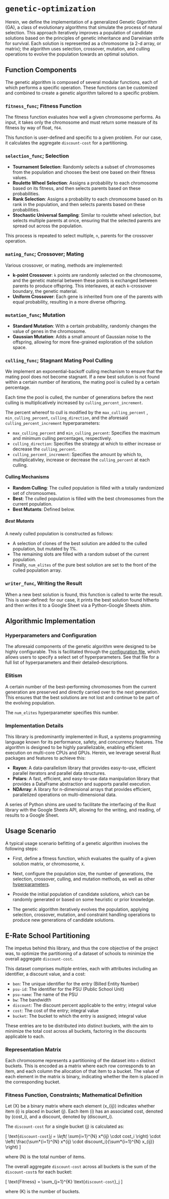 # `genetic-optimization`

Herein, we define the implementation of a generalized Genetic Glgorithm (GA), a class of evolutionary algorithms that simulate the process of natural selection. This approach iteratively improves a population of candidate solutions based on the principles of genetic inheritance and Darwinian strife for survival. Each solution is represented as a chromosome (a 2-d array, or matrix); the algorithm uses selection, crossover, mutation, and culling operations to evolve the population towards an optimal solution.

## Function Components

The genetic algorithm is composed of several modular functions, each of which performs a specific operation. These functions can be customized and combined to create a genetic algorithm tailored to a specific problem.

### `fitness_func`; Fitness Function

The fitness function evaluates how well a given chromosome performs. As input, it takes only the chromosome and must return some measure of its fitness by way of float, `f64`.

This function is user-defined and specific to a given problem. For our case, it calculates the aggregate `discount-cost` for a partitioning.

### `selection_func`; Selection

-   **Tournament Selection**: Randomly selects a subset of chromosomes from the population and chooses the best one based on their fitness values.
-   **Roulette Wheel Selection**: Assigns a probability to each chromosome based on its fitness, and then selects parents based on these probabilities.
-   **Rank Selection**: Assigns a probability to each chromosome based on its rank in the population, and then selects parents based on these probabilities.
-   **Stochastic Universal Sampling**: Similar to roulette wheel selection, but selects multiple parents at once, ensuring that the selected parents are spread out across the population.

This process is repeated to select multiple, `n`, parents for the crossover operation.

### `mating_func`; Crossover; Mating

Various crossover, or mating, methods are implemented:

-   **k-point Crossover**: `k` points are randomly selected on the chromosome, and the genetic material between these points is exchanged between parents to produce offspring. This interleaves, at each `k`-crossover boundary, the genetic material.
-   **Uniform Crossover**: Each gene is inherited from one of the parents with equal probability, resulting in a more diverse offspring.

### `mutation_func`; Mutation

-   **Standard Mutation**: With a certain probability, randomly changes the value of genes in the chromosome.
-   **Gaussian Mutation**: Adds a small amount of Gaussian noise to the offspring, allowing for more fine-grained exploration of the solution space.

### `culling_func`; Stagnant Mating Pool Culling

We implement an exponential-backoff culling mechanism to ensure that the mating pool does not become stagnant. If a new best solution is not found within a certain number of iterations, the mating pool is culled by a certain percentage.

Each time the pool is culled, the number of generations before the next culling is multiplicatively increased by `culling_percent_increment`.

The percent whereof to cull is modified by the `max_culling_percent` , `min_culling_percent`, `culling_direction`, and the aforesaid `culling_percent_increment` hyperparameters:

-   `max_culling_percent` and `min_culling_percent`: Specifies the maximum and minimum culling percentages, respectively.
-   `culling_direction`: Specifies the strategy at which to either increase or decrease the `culling_percent`.
-   `culling_percent_increment`: Specifies the amount by which to, multiplicativley, increase or decrease the `culling_percent` at each culling.

#### Culling Mechanisms

-   **Random Culling**: The culled population is filled with a totally randomized set of chromosomes.
-   **Best**: The culled population is filled with the best chromosomes from the current population.
-   **Best Mutants**: Defined below.

##### Best Mutants

A newly culled population is constructed as follows:

-   A selection of clones of the best solution are added to the culled population, but mutated by 1%.
-   The remaining slots are filled with a random subset of the current population.
-   Finally, `num_elites` of the pure best solution are set to the front of the culled population array.

### `writer_func`, Writing the Result

When a new best solution is found, this function is called to write the result. This is user-defined: for our case, it prints the best solution found hitherto and then writes it to a Google Sheet via a Python-Google Sheets shim.

## Algorithmic Implementation

### Hyperparameters and Configuration

The aforesaid components of the genetic algorithm were designed to be highly configurable. This is facilitated through the [configuration file](./config.toml), which allows users to specify a select set of hyperparameters. See that file for a full list of hyperparameters and their detailed-descriptions.

### Elitism

A certain number of the best-performing chromosomes from the current generation are preserved and directly carried over to the next generation. This ensures that the best solutions are not lost and continue to be part of the evolving population.

The `num_elites` hyperparameter specifies this number.

### Implementation Details

This library is predominantly implemented in Rust, a systems programming language known for its performance, safety, and concurrency features. The algorithm is designed to be highly parallelizable, enabling efficient execution on multi-core CPUs and GPUs. Herein, we leverage several Rust packages and features to achieve this:

-   **Rayon**: A data-parallelism library that provides easy-to-use, efficient parallel iterators and parallel data structures.
-   **Polars**: A fast, efficient, and easy-to-use data manipulation library that provides a DataFrame abstraction and supports parallel execution.
-   **NDArray**: A library for n-dimensional arrays that provides efficient, parallelized operations on multi-dimensional data.

A series of Python shims are used to facilitate the interfacing of the Rust library with the Google Sheets API, allowing for the writing, and reading, of results to a Google Sheet.

## Usage Scenario

A typical usage scenario befitting of a genetic algorithm involves the following steps:

-   First, define a fitness function, which evaluates the quality of a given solution matrix, or chromosome, `X`.
-   Next, configure the population size, the number of generations, the selection, crossover, culling, and mutation methods, as well as other [hyperparameters](config.toml).

-   Provide the initial population of candidate solutions, which can be randomly generated or based on some heuristic or prior knowledge.
-   The genetic algorithm iteratively evolves the population, applying selection, crossover, mutation, and constraint handling operations to produce new generations of candidate solutions.

## E-Rate School Partitioning

The impetus behind this library, and thus the core objective of the project was, to optimize the partitioning of a dataset of schools to minimize the overall aggregate `discount-cost`.

This dataset comprises multiple entries, each with attributes including an identifier, a discount value, and a cost:

-   `ben`: The unique identifier for the entry (Billed Entity Number)
-   `psu-id`: The identifier for the PSU (Public School Unit)
-   `psu-name`: The name of the PSU
-   `bw`: The bandwidth
-   `discount`: The discount percent applicable to the entry; integral value
-   `cost`: The cost of the entry; integral value
-   `bucket`: The bucket to which the entry is assigned; integral value

These entries are to be distributed into distinct buckets, with the aim to minimize the total cost across all buckets, factoring in the discounts applicable to each.

### Representation Matrix

Each chromosome represents a partitioning of the dataset into `n` distinct buckets. This is encoded as a matrix where each row corresponds to an item, and each column the allocation of that item to a bucket. The value of each element in the matrix is binary, indicating whether the item is placed in the corresponding bucket.

### Fitness Function, Constraints; Mathematical Definition

Let \(X\) be a binary matrix where each element \(x\_{ij}\) indicates whether item \(i\) is placed in bucket \(j\). Each item \(i\) has an associated cost, denoted by \(cost_i\), and a discount, denoted by \(discount_i\).

The `discount-cost` for a single bucket \(j\) is calculated as:

\[ \text{`discount-cost`}_j = \left( \sum_{i=1}^{N} x*{ij} \cdot cost_i \right) \cdot \left( \frac{\sum*{i=1}^{N} x*{ij} \cdot discount_i}{\sum*{i=1}^{N} x\_{ij}} \right) \]

where \(N\) is the total number of items.

The overall aggregate `discount-cost` across all buckets is the sum of the `discount-cost`s for each bucket:

\[ \text{Fitness} = \sum\_{j=1}^{K} \text{`discount-cost`}\_j \]

where \(K\) is the number of buckets.
